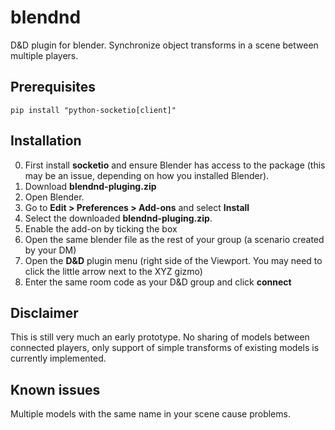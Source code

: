 # blendnd
D&amp;D plugin for blender. Synchronize object transforms in a scene between multiple players.

## Prerequisites
```
pip install "python-socketio[client]"
```

## Installation
0. First install **socketio** and ensure Blender has access to the package (this may be an issue, depending on how you installed Blender).
1. Download **blendnd-pluging.zip**
2. Open Blender.
3. Go to **Edit > Preferences > Add-ons** and select **Install**
4. Select the downloaded **blendnd-pluging.zip**.
5. Enable the add-on by ticking the box
6. Open the same blender file as the rest of your group (a scenario created by your DM)
7. Open the **D&D** plugin menu (right side of the Viewport. You may need to click the little arrow next to the XYZ gizmo)
8. Enter the same room code as your D&D group and click **connect**

## Disclaimer
This is still very much an early prototype. No sharing of models between connected players, only support of simple transforms of existing models is currently implemented.

## Known issues
Multiple models with the same name in your scene cause problems.
